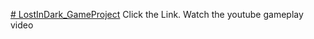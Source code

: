 [# LostInDark_GameProject](https://www.youtube.com/watch?v=sL5nrXy47Ek&t=247s&ab_channel=KaanAyd%C4%B1n)
Click the Link. Watch the youtube gameplay video
